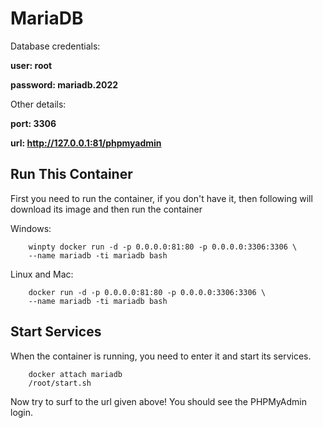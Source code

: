 # MariaDB

Database credentials:

**user: root**

**password: mariadb.2022**

Other details:

**port: 3306**

**url: http://127.0.0.1:81/phpmyadmin**

## Run This Container

First you need to run the container, if you don't have it, then following will download its image and then run the container

Windows:

        winpty docker run -d -p 0.0.0.0:81:80 -p 0.0.0.0:3306:3306 \
        --name mariadb -ti mariadb bash

Linux and Mac:

        docker run -d -p 0.0.0.0:81:80 -p 0.0.0.0:3306:3306 \
        --name mariadb -ti mariadb bash

## Start Services

When the container is running, you need to enter it and start its services.

        docker attach mariadb
        /root/start.sh

Now try to surf to the url given above! You should see the PHPMyAdmin login.